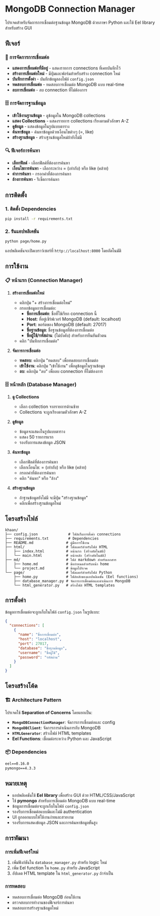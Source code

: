 # MongoDB Connection Manager

โปรเจคสำหรับจัดการการเชื่อมต่อฐานข้อมูล MongoDB ด้วยภาษา Python และใช้ Eel library สำหรับสร้าง GUI

## ฟีเจอร์

### 🔗 การจัดการการเชื่อมต่อ
- **แสดงการเชื่อมต่อที่มีอยู่** - แสดงรายการ connections ที่เคยบันทึกไว้
- **สร้างการเชื่อมต่อใหม่** - มีปุ่มและฟอร์มสำหรับสร้าง connection ใหม่
- **บันทึกการตั้งค่า** - บันทึกข้อมูลลงไฟล์ `config.json`
- **ทดสอบการเชื่อมต่อ** - ทดสอบการเชื่อมต่อ MongoDB แบบ real-time
- **ลบการเชื่อมต่อ** - ลบ connection ที่ไม่ต้องการ

### 🗄️ การจัดการฐานข้อมูล
- **เข้าใช้งานฐานข้อมูล** - ดูข้อมูลใน MongoDB collections
- **แสดง Collections** - แสดงรายการ collections เรียงตามตัวอักษร A-Z
- **ดูข้อมูล** - แสดงข้อมูลในรูปแบบตาราง
- **ค้นหาข้อมูล** - ค้นหาข้อมูลด้วยเงื่อนไขต่างๆ (=, like)
- **สร้างฐานข้อมูล** - สร้างฐานข้อมูลใหม่ถ้ายังไม่มี

### 🔍 ฟีเจอร์การค้นหา
- **เลือกฟิลด์** - เลือกฟิลด์ที่ต้องการค้นหา
- **เงื่อนไขการค้นหา** - เลือกระหว่าง = (เท่ากับ) หรือ like (คล้าย)
- **ค่าการค้นหา** - กรอกค่าที่ต้องการค้นหา
- **ล้างการค้นหา** - รีเซ็ตการค้นหา

## การติดตั้ง

### 1. ติดตั้ง Dependencies
```bash
pip install -r requirements.txt
```

### 2. รันแอปพลิเคชัน
```bash
python page/home.py
```

แอปพลิเคชันจะเปิดเบราว์เซอร์ที่ `http://localhost:8000` โดยอัตโนมัติ

## การใช้งาน

### 📋 หน้าแรก (Connection Manager)

1. **สร้างการเชื่อมต่อใหม่**
   - คลิกปุ่ม "+ สร้างการเชื่อมต่อใหม่"
   - กรอกข้อมูลการเชื่อมต่อ:
     - **ชื่อการเชื่อมต่อ**: ชื่อที่ใช้เรียก connection นี้
     - **Host**: ที่อยู่เซิร์ฟเวอร์ MongoDB (default: localhost)
     - **Port**: พอร์ตของ MongoDB (default: 27017)
     - **ชื่อฐานข้อมูล**: ชื่อฐานข้อมูลที่ต้องการเชื่อมต่อ
     - **ชื่อผู้ใช้/รหัสผ่าน**: (ไม่บังคับ) สำหรับการยืนยันตัวตน
   - คลิก "บันทึกการเชื่อมต่อ"

2. **จัดการการเชื่อมต่อ**
   - **ทดสอบ**: คลิกปุ่ม "ทดสอบ" เพื่อทดสอบการเชื่อมต่อ
   - **เข้าใช้งาน**: คลิกปุ่ม "เข้าใช้งาน" เพื่อดูข้อมูลในฐานข้อมูล
   - **ลบ**: คลิกปุ่ม "ลบ" เพื่อลบ connection ที่ไม่ต้องการ

### 🗄️ หน้าหลัก (Database Manager)

1. **ดู Collections**
   - เลือก collection จากรายการด้านซ้าย
   - Collections จะถูกเรียงตามตัวอักษร A-Z

2. **ดูข้อมูล**
   - ข้อมูลจะแสดงในรูปแบบตาราง
   - แสดง 50 รายการแรก
   - รองรับการแสดงข้อมูล JSON

3. **ค้นหาข้อมูล**
   - เลือกฟิลด์ที่ต้องการค้นหา
   - เลือกเงื่อนไข: = (เท่ากับ) หรือ like (คล้าย)
   - กรอกค่าที่ต้องการค้นหา
   - คลิก "ค้นหา" หรือ "ล้าง"

4. **สร้างฐานข้อมูล**
   - ถ้าฐานข้อมูลยังไม่มี จะมีปุ่ม "สร้างฐานข้อมูล"
   - คลิกเพื่อสร้างฐานข้อมูลใหม่

## โครงสร้างไฟล์

```
khaan/
├── config.json              # ไฟล์เก็บการตั้งค่า connections
├── requirements.txt         # Dependencies
├── README.md               # คู่มือการใช้งาน
├── html/                   # โฟลเดอร์สำหรับไฟล์ HTML
│   ├── index.html          # หน้าแรก (สร้างอัตโนมัติ)
│   └── main.html           # หน้าหลัก (สร้างอัตโนมัติ)
├── md/                     # ไฟล์ markdown สำหรับเอกสาร
│   ├── home.md             # ข้อกำหนดสำหรับหน้า home
│   └── project.md          # ข้อมูลโปรเจค
└── page/                   # โฟลเดอร์สำหรับไฟล์ Python
    ├── home.py             # ไฟล์หลักของแอปพลิเคชัน (Eel functions)
    ├── database_manager.py # จัดการการเชื่อมต่อและดำเนินการ MongoDB
    └── html_generator.py   # สร้างไฟล์ HTML templates
```

## การตั้งค่า

ข้อมูลการเชื่อมต่อจะถูกเก็บในไฟล์ `config.json` ในรูปแบบ:

```json
{
  "connections": [
    {
      "name": "ชื่อการเชื่อมต่อ",
      "host": "localhost",
      "port": 27017,
      "database": "ชื่อฐานข้อมูล",
      "username": "ชื่อผู้ใช้",
      "password": "รหัสผ่าน"
    }
  ]
}
```

## โครงสร้างโค้ด

### 🏗️ Architecture Pattern
โปรเจคใช้ **Separation of Concerns** โดยแยกเป็น:

- **`MongoDBConnectionManager`**: จัดการการเชื่อมต่อและ config
- **`MongoDBClient`**: จัดการการดำเนินการกับ MongoDB
- **`HTMLGenerator`**: สร้างไฟล์ HTML templates
- **Eel Functions**: เชื่อมต่อระหว่าง Python และ JavaScript

### 📦 Dependencies

```txt
eel==0.16.0
pymongo==4.3.3
```

## หมายเหตุ

- แอปพลิเคชันใช้ **Eel library** เพื่อสร้าง GUI ด้วย HTML/CSS/JavaScript
- ใช้ **pymongo** สำหรับการเชื่อมต่อ MongoDB แบบ real-time
- ข้อมูลการเชื่อมต่อจะถูกเก็บในไฟล์ `config.json`
- รองรับการเชื่อมต่อแบบมีและไม่มี authentication
- UI ถูกออกแบบให้ใช้งานง่ายและสวยงาม
- รองรับการแสดงข้อมูล JSON และการค้นหาข้อมูลขั้นสูง

## การพัฒนา

### การเพิ่มฟีเจอร์ใหม่
1. เพิ่มฟังก์ชันใน `database_manager.py` สำหรับ logic ใหม่
2. เพิ่ม Eel function ใน `home.py` สำหรับ JavaScript
3. อัปเดต HTML template ใน `html_generator.py` ถ้าจำเป็น

### การทดสอบ
- ทดสอบการเชื่อมต่อ MongoDB ก่อนใช้งาน
- ตรวจสอบการทำงานของฟีเจอร์การค้นหา
- ทดสอบการสร้างฐานข้อมูลใหม่ 